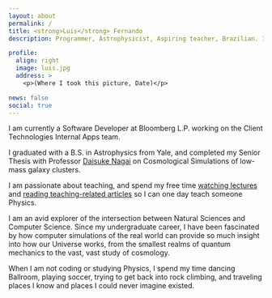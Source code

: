 ```yaml
---
layout: about
permalink: /
title: <strong>Luis</strong> Fernando
description: Programmer, Astrophysicist, Aspiring teacher, Brazilian. In no particular order.

profile:
  align: right
  image: luis.jpg
  address: >
    <p>(Where I took this picture, Date)</p>

news: false
social: true
---
```


I am currently a Software Developer at Bloomberg L.P. working on the Client Technologies Internal Apps team.

I graduated with a B.S. in Astrophysics from Yale, and completed my Senior Thesis with Professor [Daisuke Nagai](http://www.astro.yale.edu/nagai/Welcome.html) on Cosmological Simulations of low-mass galaxy clusters.

I am passionate about teaching, and spend my free time [watching lectures](https://www.youtube.com/watch?v=f27bh4CIky4&list=PLLom0wCJlLFz_nsybvEMRPyZdOYopQmWV) and [reading teaching-related articles](https://www.physics.umd.edu/perg/qm/qmcourse/NewModel/research/whatwork/index.htm) so I can one day teach someone Physics.

I am an avid explorer of the intersection between Natural Sciences and Computer Science. Since my undergraduate career, I have been fascinated by how computer simulations of the real world can provide so much insight into how our Universe works, from the smallest realms of quantum mechanics to the vast, vast study of cosmology.

When I am not coding or studying Physics, I spend my time dancing Ballroom, playing soccer, trying to get back into rock climbing, and traveling places I know and places I could never imagine existed.
